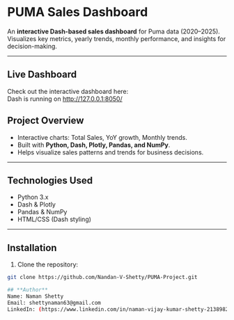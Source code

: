 # PUMA Sales Dashboard

An **interactive Dash-based sales dashboard** for Puma data (2020–2025).  
Visualizes key metrics, yearly trends, monthly performance, and insights for decision-making.

---

## **Live Dashboard**
Check out the interactive dashboard here:  
Dash is running on http://127.0.0.1:8050/


## **Project Overview**
- Interactive charts: Total Sales, YoY growth, Monthly trends.
- Built with **Python, Dash, Plotly, Pandas, and NumPy**.
- Helps visualize sales patterns and trends for business decisions.

---

## **Technologies Used**
- Python 3.x
- Dash & Plotly
- Pandas & NumPy
- HTML/CSS (Dash styling)

---

## **Installation**
1. Clone the repository:
```bash
git clone https://github.com/Nandan-V-Shetty/PUMA-Project.git

## **Author**
Name: Naman Shetty
Email: shettynaman63@gmail.com
LinkedIn: (https://www.linkedin.com/in/naman-vijay-kumar-shetty-213898215/)

